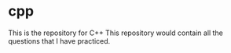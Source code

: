 # cpp
This is the repository for C++
This repository would contain all the questions that I have practiced.
